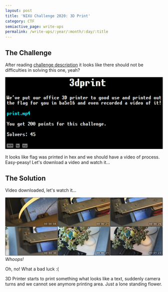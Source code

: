 ```yaml
---
layout: post
title: 'NIXU Challenge 2020: 3D Print'
category: CTF
semiactive_page: write-ups
permalink: /write-ups/:year/:month/:day/:title
---
```

## The Challenge
After reading [challenge description](https://thenixuchallenge.com/c/3dprint) it looks like there should not be difficulties in solving this one, yeah?

![Challenge Description](/images/write-ups/NIXU2020/3dprint/challenge.png)

It looks like flag was printed in hex and we should have a video of process. Easy-peasy! Let's download a video and watch it...

## The Solution
Video downloaded, let's watch it...

![Video Thumbnails](/images/write-ups/NIXU2020/3dprint/video_thumbs.png)
*Whoops!*

Oh, no! What a bad luck :(

3D Printer starts to print something what looks like a text, suddenly camera turns and we cannot see anymore printing area. Just a lone standing flower.
